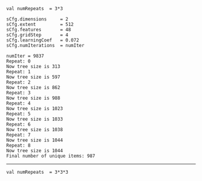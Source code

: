     val numRepeats  = 3*3
    
    sCfg.dimensions     = 2
    sCfg.extent         = 512
    sCfg.features       = 48
    sCfg.gridStep       = 4
    sCfg.learningCoef   = 0.072
    sCfg.numIterations  = numIter

    numIter = 9837
    Repeat: 0
    Now tree size is 313
    Repeat: 1
    Now tree size is 597
    Repeat: 2
    Now tree size is 862
    Repeat: 3
    Now tree size is 988
    Repeat: 4
    Now tree size is 1023
    Repeat: 5
    Now tree size is 1033
    Repeat: 6
    Now tree size is 1038
    Repeat: 7
    Now tree size is 1044
    Repeat: 8
    Now tree size is 1044
    Final number of unique items: 987

--------

    val numRepeats  = 3*3*3
    
    